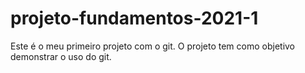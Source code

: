 # projeto-fundamentos-2021-1

Este é o meu primeiro projeto com o git.
O projeto tem como objetivo demonstrar o uso do git.
